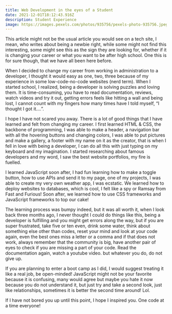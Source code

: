 ```yaml
---
title: Web Development in the eyes of a Student
date: 2021-12-01T18:12:43.916Z
description: Student Experience
image: https://images.pexels.com/photos/935756/pexels-photo-935756.jpeg?auto=compress&cs=tinysrgb&dpr=2&h=750&w=1260
---
```

This article might not be the usual article you would see on a tech site, I mean, who writes about being a newbie right, while some might not find this interesting, some might see this as the sign they are looking for, whether if it is changing your career or what you want to be after high school. One this is for sure though, that we have all been here before.

When I decided to change my career from working in administration to a developer, I thought it would easy as one, two, three because of my experience in some low-code-no-code websites (nerd term). When I started school, I realized, being a developer is solving puzzles and loving them. It is time-consuming, you have to read documentation, reviews, watch videos and try it out, getting errors feels like hitting a wall and being lost, I cannot count with my fingers how many times have I told myself, “I thought I got it….”. 

I hope I have not  scared you away. There is a lot of good things that I have learned and felt from changing my career. I first learned HTML & CSS, the backbone of programming, I was able to make a header, a navigation bar with all the hovering buttons and changing colors, I was able to put pictures and make a gallery, a footer with my name on it as the creator, that is when I fell in love with being a developer, I can do all this with just typing on my keyboard and my imagination. I started researching about famous developers and my word, I saw the best website portfolios, my fire is fuelled. 

I learned JavaScript soon after, I had fun learning how to make a toggle button, how to use APIs and send it to my page, one of my projects, I was able to create my very own weather app, I was ecstatic. We learned how to deploy websites to databases, which is cool, I felt like a spy or Ramsay from Fast and Furious! Soon after, we learned how to use CSS frameworks and JavaScript frameworks to top our cake! 

The learning process was bumpy indeed, but it was all worth it, when I look back three months ago, I never thought I could do things like this, being a developer is fulfilling and you might get errors along the way, but if you are super frustrated, take five or ten even, drink some water, think about something else other than codes, reset your mind and look at your code again, even the best ones miss a letter or a comma and if that does not work, always remember that the community is big, have another pair of eyes to check if you are missing a part of your code. Read the documentation again, watch a youtube video. but whatever you do, do not give up.

If you are planning to enter a boot camp as I did, I would suggest treating it like a real job, be open-minded! JavaScript might not be your favorite because it is confusing, many would agree but maybe you hate it now because you do not understand it, but just try and take a second look, just like relationships, sometimes it is better the second time around! Lol. 

If I have not bored you up until this point, I hope I inspired you. One code at a time everyone!

